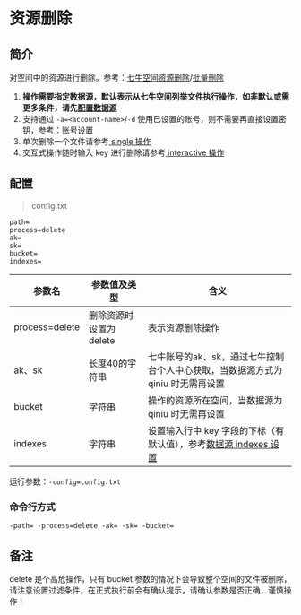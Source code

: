 # 资源删除

## 简介
对空间中的资源进行删除。参考：[七牛空间资源删除](https://developer.qiniu.com/kodo/api/1257/delete)/[批量删除](https://developer.qiniu.com/kodo/api/1250/batch)  
1. **操作需要指定数据源，默认表示从七牛空间列举文件执行操作，如非默认或需更多条件，请先[配置数据源](datasource.md)**  
2. 支持通过 `-a=<account-name>`/`-d` 使用已设置的账号，则不需要再直接设置密钥，参考：[账号设置](../README.md#账号设置)  
3. 单次删除一个文件请参考[ single 操作](single.md)  
4. 交互式操作随时输入 key 进行删除请参考[ interactive 操作](interactive.md)  

## 配置
> config.txt
```
path=
process=delete
ak=
sk=
bucket=
indexes=
```  
|参数名|参数值及类型 | 含义|  
|-----|-------|-----|  
|process=delete| 删除资源时设置为delete| 表示资源删除操作|  
|ak、sk|长度40的字符串|七牛账号的ak、sk，通过七牛控制台个人中心获取，当数据源方式为 qiniu 时无需再设置|  
|bucket| 字符串| 操作的资源所在空间，当数据源为 qiniu 时无需再设置|  
|indexes|字符串| 设置输入行中 key 字段的下标（有默认值），参考[数据源 indexes 设置](datasource.md#1-公共参数)|  

运行参数：`-config=config.txt`

### 命令行方式
```
-path= -process=delete -ak= -sk= -bucket=  
```

## 备注
delete 是个高危操作，只有 bucket 参数的情况下会导致整个空间的文件被删除，请注意设置过滤条件，在正式执行前会有确认提示，请确认参数是否正确，谨慎操作！  
